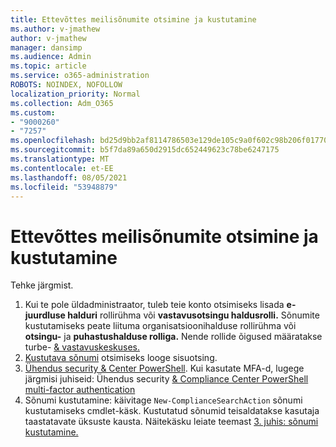 ```yaml
---
title: Ettevõttes meilisõnumite otsimine ja kustutamine
ms.author: v-jmathew
author: v-jmathew
manager: dansimp
ms.audience: Admin
ms.topic: article
ms.service: o365-administration
ROBOTS: NOINDEX, NOFOLLOW
localization_priority: Normal
ms.collection: Adm_O365
ms.custom:
- "9000260"
- "7257"
ms.openlocfilehash: bd25d9bb2af8114786503e129de105c9a0f602c98b206f01770605d1957e3a1b
ms.sourcegitcommit: b5f7da89a650d2915dc652449623c78be6247175
ms.translationtype: MT
ms.contentlocale: et-EE
ms.lasthandoff: 08/05/2021
ms.locfileid: "53948879"
---
```

# <a name="search-for-and-delete-email-messages-in-your-organization"></a>Ettevõttes meilisõnumite otsimine ja kustutamine

Tehke järgmist.

1. Kui te pole üldadministraator, tuleb teie konto otsimiseks lisada **e-juurdluse halduri** rollirühma või **vastavusotsingu haldusrolli.** Sõnumite kustutamiseks peate liituma organisatsioonihalduse rollirühma või **otsingu-** ja **puhastushalduse rolliga.** Nende rollide õigused määratakse turbe- [& vastavuskeskuses.](https://protection.office.com)
2. [Kustutava sõnumi](https://docs.microsoft.com/office365/securitycompliance/content-search) otsimiseks looge sisuotsing.
3. [Ühendus security & Center PowerShell](https://docs.microsoft.com/powershell/exchange/office-365-scc/connect-to-scc-powershell/connect-to-scc-powershell). Kui kasutate MFA-d, lugege järgmisi juhiseid: Ühendus security [& Compliance Center PowerShell multi-factor authentication](https://docs.microsoft.com/powershell/exchange/office-365-scc/connect-to-scc-powershell/mfa-connect-to-scc-powershell)
4. Sõnumi kustutamine: käivitage `New-ComplianceSearchAction` sõnumi kustutamiseks cmdlet-käsk. Kustutatud sõnumid teisaldatakse kasutaja taastatavate üksuste kausta. Näitekäsku leiate teemast [3. juhis: sõnumi kustutamine.](https://docs.microsoft.com/office365/securitycompliance/search-for-and-delete-messages-in-your-organization)
